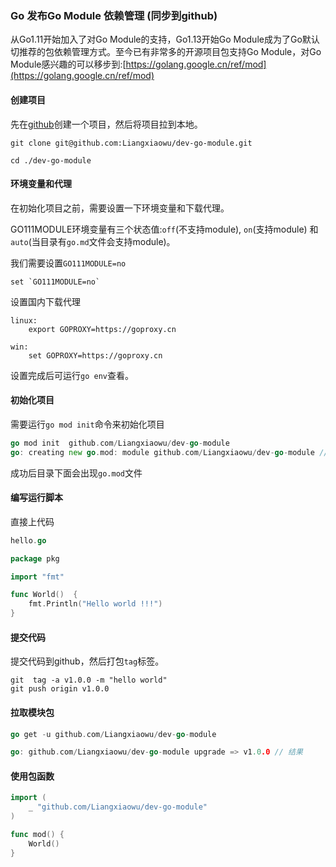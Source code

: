 ### Go 发布Go Module 依赖管理 (同步到github)

从Go1.11开始加入了对Go Module的支持，Go1.13开始Go Module成为了Go默认切推荐的包依赖管理方式。至今已有非常多的开源项目包支持Go Module，对Go Module感兴趣的可以移步到:[https://golang.google.cn/ref/mod](https://golang.google.cn/ref/mod)

#### 创建项目

先在[github](https://github.com/)创建一个项目，然后将项目拉到本地。

```git
git clone git@github.com:Liangxiaowu/dev-go-module.git

cd ./dev-go-module
```

#### 环境变量和代理

在初始化项目之前，需要设置一下环境变量和下载代理。

GO111MODULE环境变量有三个状态值:`off`(不支持module), `on`(支持module) 和 `auto`(当目录有`go.md`文件会支持module)。

我们需要设置`GO111MODULE=no`

```linux
set `GO111MODULE=no`
```

设置国内下载代理

```linux
linux:
	export GOPROXY=https://goproxy.cn

win:
	set GOPROXY=https://goproxy.cn
```

设置完成后可运行`go env`查看。

#### 初始化项目

需要运行`go mod init`命令来初始化项目

```go
go mod init  github.com/Liangxiaowu/dev-go-module
go: creating new go.mod: module github.com/Liangxiaowu/dev-go-module // 成功后的结果
```

成功后目录下面会出现`go.mod`文件

#### 编写运行脚本

直接上代码

```go
hello.go

package pkg

import "fmt"

func World()  {
	fmt.Println("Hello world !!!")
}
```

#### 提交代码

提交代码到github，然后打包`tag`标签。

```git
git  tag -a v1.0.0 -m "hello world"
git push origin v1.0.0
```

#### 拉取模块包

```go
go get -u github.com/Liangxiaowu/dev-go-module

go: github.com/Liangxiaowu/dev-go-module upgrade => v1.0.0 // 结果
```

#### 使用包函数

```go
import (
	_ "github.com/Liangxiaowu/dev-go-module"
)

func mod() {
	World()
}

```

